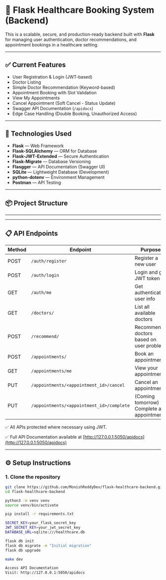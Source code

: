 # 🏥 Flask Healthcare Booking System (Backend)

This is a scalable, secure, and production-ready backend built with **Flask** for managing user authentication, doctor recommendations, and appointment bookings in a healthcare setting.

---

## ✅ Current Features

- User Registration & Login (JWT-based)
- Doctor Listing
- Simple Doctor Recommendation (Keyword-based)
- Appointment Booking with Slot Validation
- View My Appointments
- Cancel Appointment (Soft Cancel - Status Update)
- Swagger API Documentation (`/apidocs`)
- Edge Case Handling (Double Booking, Unauthorized Access)

---

## 🔧 Technologies Used

- **Flask** — Web Framework
- **Flask-SQLAlchemy** — ORM for Database
- **Flask-JWT-Extended** — Secure Authentication
- **Flask-Migrate** — Database Versioning
- **Flasgger** — API Documentation (Swagger UI)
- **SQLite** — Lightweight Database (Development)
- **python-dotenv** — Environment Management
- **Postman** — API Testing

---

## 📦 Project Structure

---

---

## 📋 API Endpoints

| Method | Endpoint                                  | Purpose                                   |
| ------ | ----------------------------------------- | ----------------------------------------- |
| POST   | `/auth/register`                          | Register a new user                       |
| POST   | `/auth/login`                             | Login and get JWT token                   |
| GET    | `/auth/me`                                | Get authenticated user info               |
| GET    | `/doctors/`                               | List all available doctors                |
| POST   | `/recommend/`                             | Recommend doctors based on user problem   |
| POST   | `/appointments/`                          | Book an appointment                       |
| GET    | `/appointments/me`                        | View your appointments                    |
| PUT    | `/appointments/<appointment_id>/cancel`   | Cancel an appointment                     |
| PUT    | `/appointments/<appointment_id>/complete` | (Coming tomorrow) Complete an appointment |

✅ All APIs protected where necessary using JWT.

✅ Full API Documentation available at [http://127.0.0.1:5050/apidocs](http://127.0.0.1:5050/apidocs)

---

## ⚙️ Setup Instructions

### 1. Clone the repository

```bash
git clone https://github.com/MonishReddyDev/flask-healthcare-backend.git
cd flask-healthcare-backend

python3 -m venv venv
source venv/bin/activate

pip install -r requirements.txt

SECRET_KEY=your_flask_secret_key
JWT_SECRET_KEY=your_jwt_secret_key
DATABASE_URL=sqlite:///healthcare.db

flask db init
flask db migrate -m "Initial migration"
flask db upgrade

make dev

Access API Documentation
Visit: http://127.0.0.1:5050/apidocs
```
